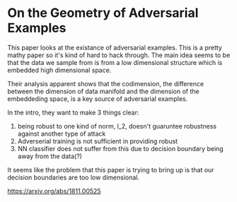 # On the Geometry of Adversarial Examples

This paper looks at the existance of adversarial examples. This is a pretty mathy paper so it's kind of hard to hack through. The main idea seems to be that the data we sample from is from a low dimensional structure which is embedded high dimensional space. 

Their analysis apparent shows that the codimension, the difference between the dimension of data manifold and the dimension of the embeddeding space, is a key source of adversarial examples. 

In the intro, they want to make 3 things clear:
 1. being robust to one kind of norm, l_2, doesn't guaruntee robustness against another type of attack
 2. Adverserial training is not sufficient in providing robust
 3. NN classifier does not suffer from this due to decision boundary being away from the data(?)

It seems like the problem that this paper is trying to bring up is that our decision boundaries are too low dimensional. 

https://arxiv.org/abs/1811.00525